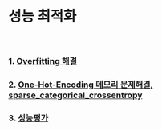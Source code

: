 # 성능 최적화

<br>

### 1. [Overfitting 해결](https://github.com/jukyellow/artificial-intelligence-study/blob/master/08_%EC%84%B1%EB%8A%A5%EC%B5%9C%EC%A0%81%ED%99%94/01_overfitting_%EA%B0%9C%EC%84%A0.md)

### 2. [One-Hot-Encoding 메모리 문제해결, sparse_categorical_crossentropy](https://github.com/jukyellow/artificial-intelligence-study/blob/master/08_%EC%84%B1%EB%8A%A5%EC%B5%9C%EC%A0%81%ED%99%94/02_sparse_categorical_crossentropy.md)  

### 3. [성능평가](https://github.com/jukyellow/artificial-intelligence-study/blob/master/08_%EC%84%B1%EB%8A%A5%EC%B5%9C%EC%A0%81%ED%99%94/03_keras_metrics_performance_eval_ver1_1_20200618.ipynb)
